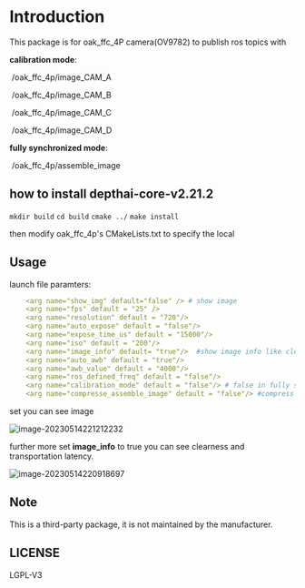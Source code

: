 # Introduction
This package is for oak_ffc_4P camera(OV9782) to publish ros topics with 

**calibration mode**:

​	/oak_ffc_4p/image_CAM_A

​	/oak_ffc_4p/image_CAM_B

​	/oak_ffc_4p/image_CAM_C

​	/oak_ffc_4p/image_CAM_D

**fully synchronized mode**:

​	/oak_ffc_4p/assemble_image

## how to install depthai-core-v2.21.2
`mkdir build`
`cd build`
`cmake ../`
`make install`

then modify oak_ffc_4p's CMakeLists.txt to specify the local
## Usage

launch file paramters:

```yaml
    <arg name="show_img" default="false" /> # show image 
    <arg name="fps" default = "25" />
    <arg name="resolution" default = "720"/>
    <arg name="auto_expose" default = "false"/>
    <arg name="expose_time_us" default = "15000"/>
    <arg name="iso" default = "200"/>
    <arg name="image_info" default= "true"/>  #show image info like clearness and latency
    <arg name="auto_awb" default = "true"/>
    <arg name="awb_value" default = "4000"/>
    <arg name="ros_defined_freq" default = "false"/>
    <arg name="calibration_mode" default = "false"/> # false in fully synchronized mode / true for calibration mode
    <arg name="compresse_assemble_image" default = "false"/> #compress assemble image or not
```



set <arg name="show_img" default="true" />  you can see image

![image-20230514221212232](./image/image-20230514221212232.png)



further more set  **image_info** to true you can see clearness and transportation latency.

![image-20230514220918697](./image/image-20230514220918697.png)





## Note

This is a third-party package, it is not maintained by the manufacturer. 

## LICENSE
LGPL-V3